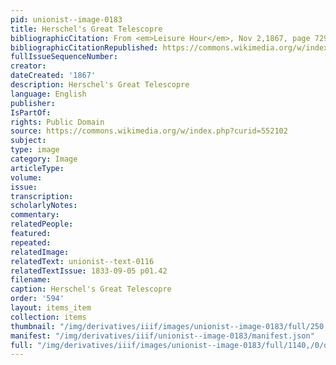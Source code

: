 ```yaml
---
pid: unionist--image-0183
title: Herschel's Great Telescopre
bibliographicCitation: From <em>Leisure Hour</em>, Nov 2,1867, page 729, Public Domain
bibliographicCitationRepublished: https://commons.wikimedia.org/w/index.php?curid=552102
fullIssueSequenceNumber: 
creator: 
dateCreated: '1867'
description: Herschel's Great Telescopre
language: English
publisher: 
IsPartOf: 
rights: Public Domain
source: https://commons.wikimedia.org/w/index.php?curid=552102
subject: 
type: image
category: Image
articleType: 
volume: 
issue: 
transcription: 
scholarlyNotes: 
commentary: 
relatedPeople: 
featured: 
repeated: 
relatedImage: 
relatedText: unionist--text-0116
relatedTextIssue: 1833-09-05 p01.42
filename: 
caption: Herschel's Great Telescopre
order: '594'
layout: items_item
collection: items
thumbnail: "/img/derivatives/iiif/images/unionist--image-0183/full/250,/0/default.jpg"
manifest: "/img/derivatives/iiif/unionist--image-0183/manifest.json"
full: "/img/derivatives/iiif/images/unionist--image-0183/full/1140,/0/default.jpg"
---
```

